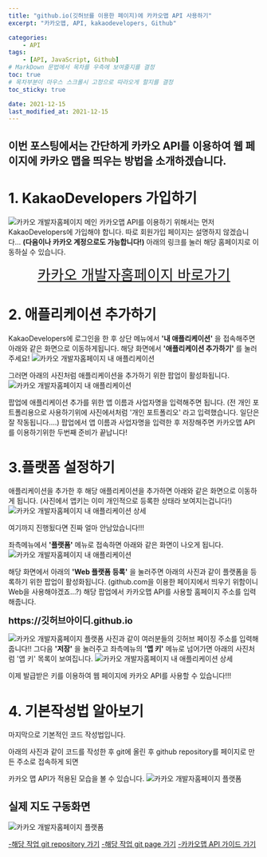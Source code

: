```yaml
---
title: "github.io(깃허브를 이용한 페이지)에 카카오맵 API 사용하기"
excerpt: "카카오맵, API, kakaodevelopers, Github"

categories:
    - API
tags:
    - [API, JavaScript, Github]
# MarkDown 문법에서 목차를 우측에 보여줄지를 결정
toc: true
# 목차부분이 마우스 스크롤시 고정으로 따라오게 할지를 결정
toc_sticky: true

date: 2021-12-15
last_modified_at: 2021-12-15
---
```

<style>
    .link_b {display:flex; justify-content:center;}
    .link_b a {font-size:1.8rem;}
</style>
## **이번 포스팅에서는 간단하게 카카오 API를 이용하여 웹 페이지에 카카오 맵을 띄우는 방법을 소개하겠습니다.**

# 1. KakaoDevelopers 가입하기
![카카오 개발자홈페이지 메인](https://cdn.jsdelivr.net/gh/kkt9102/blog_img/20211215_posts/img(0).png)
카카오맵 API를 이용하기 위해서는 먼저 KakaoDevelopers에  가입해야 합니다. 따로 회원가입 페이지는 설명하지 않겠습니다... **(다음이나 카카오 계정으로도 가능합니다!)** 아래의 링크를 눌러 해당 홈페이지로 이동하실 수 있습니다.
<div class="link_b">
    <a href="https://developers.kakao.com/" target="_blank">카카오 개발자홈페이지 바로가기</a>
</div>

# 2. 애플리케이션 추가하기
KakaoDevelopers에 로그인을 한 후 상단 메뉴에서 **'내 애플리케이션'** 을 접속해주면 아래와 같은 화면으로 이동하게됩니다. 해당 화면에서 **'애플리케이션 추가하기'** 를 눌러주세요!
![카카오 개발자홈페이지 내 애플리케이션](https://cdn.jsdelivr.net/gh/kkt9102/blog_img/20211215_posts/img(1).png)


그러면 아래의 사진처럼 애플리케이션을 추가하기 위한 팝업이 활성화됩니다.
![카카오 개발자홈페이지 내 애플리케이션](https://cdn.jsdelivr.net/gh/kkt9102/blog_img/20211215_posts/img(2).png)


팝업에 애플리케이션 추가를 위한 앱 이름과 사업자명을 입력해주면 됩니다. (전 개인 포트폴리용으로 사용하기위에 사진에서처럼 '개인 포트폴리오' 라고 입력했습니다. 일단은 잘 작동됩니다....) 팝업에서 앱 이름과 사업자명을 입력한 후 저장해주면 카카오맵 API를 이용하기위한 두번째 준비가 끝납니다!

# 3.플랫폼 설정하기
애플리케이션을 추가한 후 해당 애플리케이션을 추가하면 아래와 같은 화면으로 이동하게 됩니다. (사진에서 앱키는 이미 개인적으로 등록한 상태라 보여지는겁니다!)
![카카오 개발자홈페이지 내 애플리케이션 상세](https://cdn.jsdelivr.net/gh/kkt9102/blog_img/20211215_posts/img(3).png)

여기까지 진행됬다면 진짜 얼마 안남았습니다!!!

좌측메뉴에서 **'플랫폼'** 메뉴로 접속하면 아래와 같은 화면이 나오게 됩니다.
![카카오 개발자홈페이지 내 애플리케이션](https://cdn.jsdelivr.net/gh/kkt9102/blog_img/20211215_posts/img(4).png)


해당 화면에서 아래의 **'Web 플랫폼 등록'** 을 눌러주면 아래의 사진과 같이 플랫폼을 등록하기 위한 팝업이 활성화됩니다. (github.com을 이용한 페이지에서 띄우기 위함이니 Web을 사용해야겠죠...?) 해당 팝업에서 카카오맵 API를 사용할 홈페이지 주소를 입력해줍니다.
<div style="font-size:18px; font-weight:bold; color:">https://깃허브아이디.github.io</div>


![카카오 개발자홈페이지 플랫폼](https://cdn.jsdelivr.net/gh/kkt9102/blog_img/20211215_posts/img(5).png)
사진과 같이 여러분들의 깃허브 페이징 주소를 입력해줍니다!! 
그다음 **'저장'** 을 눌러주고 좌측메뉴의  **'앱 키'** 메뉴로 넘어가면 아래의 사진처럼 '앱 키' 목록이 보여집니다.
![카카오 개발자홈페이지 내 애플리케이션 상세](https://cdn.jsdelivr.net/gh/kkt9102/blog_img/20211215_posts/img(3).png)

이제 발급받은 키를 이용하여 웹 페이지에 카카오 API를 사용할 수 있습니다!!!

# 4. 기본작성법 알아보기
마지막으로 기본적인 코드 작성법입니다.

아래의 사진과 같이 코드를 작성한 후 git에 올린 후 github repository를 페이지로 만든 주소로 접속하게 되면 

카카오 맵 API가 적용된 모습을 볼 수 있습니다.
![카카오 개발자홈페이지 플랫폼](https://cdn.jsdelivr.net/gh/kkt9102/blog_img/20211215_posts/img(6).png)

## 실제 지도 구동화면
![카카오 개발자홈페이지 플랫폼](https://cdn.jsdelivr.net/gh/kkt9102/blog_img/20211215_posts/img(7).png)

[-해당 작업 git repository 가기](https://github.com/kkt9102/kakaoMap_API_Test)
[-해당 작업 git page 가기](https://kkt9102.github.io/kakaoMap_API_Test/)
[-카카오맵 API 가이드 가기](https://apis.map.kakao.com/web/)